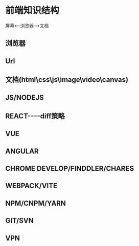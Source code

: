 # 前端知识结构
屏幕<--浏览器-->文档

## 浏览器

## Url
## 文档(html\css\js\image\video\canvas)

## JS/NODEJS

## REACT----diff策略
## VUE
## ANGULAR

## CHROME DEVELOP/FINDDLER/CHARES
## WEBPACK/VITE
## NPM/CNPM/YARN
## GIT/SVN
## VPN
